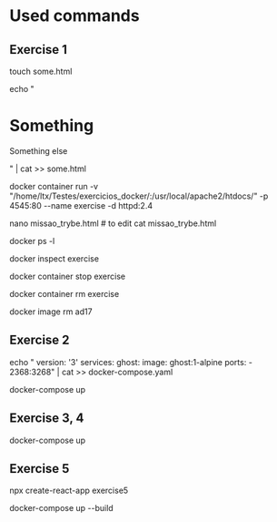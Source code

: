 # Used commands

## Exercise 1
touch some.html

echo "<html><head><title>Lucas</title></head><body><h1>Something</h1><p>Something else</p></body></html>" | cat >> some.html

docker container run -v "/home/ltx/Testes/exercicios_docker/:/usr/local/apache2/htdocs/" -p 4545:80 --name exercise -d httpd:2.4

nano missao_trybe.html # to edit
cat missao_trybe.html

docker ps -l

docker inspect exercise

docker container stop exercise

docker container rm exercise

docker image rm ad17

## Exercise 2
echo "
version: '3'
services:
	ghost:
		image: ghost:1-alpine
		ports:
			- 2368:3268" | cat >> docker-compose.yaml

docker-compose up

## Exercise 3, 4
docker-compose up


## Exercise 5
npx create-react-app exercise5

docker-compose up --build